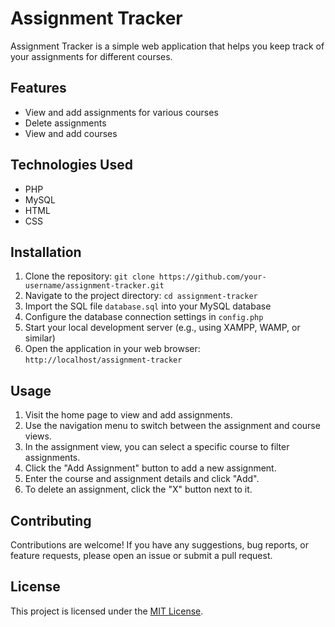 # Assignment Tracker

Assignment Tracker is a simple web application that helps you keep track of your assignments for different courses.

## Features

- View and add assignments for various courses
- Delete assignments
- View and add courses

## Technologies Used

- PHP
- MySQL
- HTML
- CSS

## Installation

1. Clone the repository: `git clone https://github.com/your-username/assignment-tracker.git`
2. Navigate to the project directory: `cd assignment-tracker`
3. Import the SQL file `database.sql` into your MySQL database
4. Configure the database connection settings in `config.php`
5. Start your local development server (e.g., using XAMPP, WAMP, or similar)
6. Open the application in your web browser: `http://localhost/assignment-tracker`

## Usage

1. Visit the home page to view and add assignments.
2. Use the navigation menu to switch between the assignment and course views.
3. In the assignment view, you can select a specific course to filter assignments.
4. Click the "Add Assignment" button to add a new assignment.
5. Enter the course and assignment details and click "Add".
6. To delete an assignment, click the "X" button next to it.

## Contributing

Contributions are welcome! If you have any suggestions, bug reports, or feature requests, please open an issue or submit a pull request.

## License

This project is licensed under the [MIT License](LICENSE).
